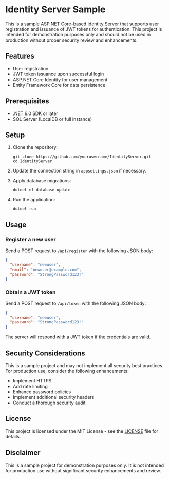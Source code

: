 # Identity Server Sample

This is a sample ASP.NET Core-based Identity Server that supports user registration and issuance of JWT tokens for authentication. This project is intended for demonstration purposes only and should not be used in production without proper security review and enhancements.

## Features

- User registration
- JWT token issuance upon successful login
- ASP.NET Core Identity for user management
- Entity Framework Core for data persistence

## Prerequisites

- .NET 6.0 SDK or later
- SQL Server (LocalDB or full instance)

## Setup

1. Clone the repository:

   ```
   git clone https://github.com/yourusername/IdentityServer.git
   cd IdentityServer
   ```

2. Update the connection string in `appsettings.json` if necessary.

3. Apply database migrations:

   ```
   dotnet ef database update
   ```

4. Run the application:
   ```
   dotnet run
   ```

## Usage

### Register a new user

Send a POST request to `/api/register` with the following JSON body:

```json
{
  "username": "newuser",
  "email": "newuser@example.com",
  "password": "StrongPassword123!"
}
```

### Obtain a JWT token

Send a POST request to `/api/token` with the following JSON body:

```json
{
  "username": "newuser",
  "password": "StrongPassword123!"
}
```

The server will respond with a JWT token if the credentials are valid.

## Security Considerations

This is a sample project and may not implement all security best practices. For production use, consider the following enhancements:

- Implement HTTPS
- Add rate limiting
- Enhance password policies
- Implement additional security headers
- Conduct a thorough security audit

## License

This project is licensed under the MIT License - see the [LICENSE](LICENSE) file for details.

## Disclaimer

This is a sample project for demonstration purposes only. It is not intended for production use without significant security enhancements and review.
